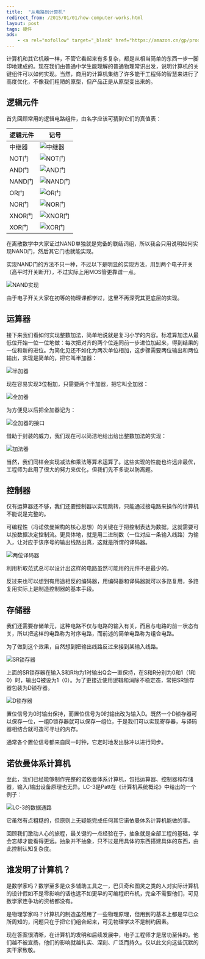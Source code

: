 ```yaml
---
title:  "从电路到计算机"
redirect_from: /2015/01/01/how-computer-works.html
layout: post
tags: 硬件
ads:
    - <a rel="nofollow" target="_blank" href="https://amazon.cn/gp/product/B0123AN5TM/ref=as_li_tl?ie=UTF8&tag=chungkwong-23&camp=536&creative=3200&linkCode=as2&creativeASIN=B0123AN5TM&linkId=307b90fe15fc383255fb640965c8051c">计算机系统:系统架构与操作系统的高度集成</a>
---
```


计算机和其它机器一样，不管它看起来有多复杂，都是从相当简单的东西一步一脚印地建成的。现在我们由普通中学生能理解的普通物理常识出发，说明计算机的关键组件可以如何实现。当然，商用的计算机集结了许多能干工程师的智慧来进行了高度优化，不像我们粗陋的原型，但产品正是从原型变出来的。

## 逻辑元件

首先回顾常用的逻辑电路组件，由名字应该可猜到它们的真值表：

逻辑元件|记号
---|---
中继器|![中继器](/image/中继器.png)
NOT门|![NOT门](/image/NOT门.png)
AND门|![AND门](/image/AND门.png)
NAND门|![NAND门](/image/NAND门.png)
OR门|![OR门](/image/OR门.png)
NOR门|![NOR门](/image/NOR门.png)
XNOR门|![XNOR门](/image/XNOR门.png)
XOR门|![XOR门](/image/XOR门.png)

在离散数学中大家证过NAND单独就是完备的联结词组，所以我会只用说明如何实现NAND门，然后其它门也就能实现。

实现NAND门的方法不只一种，不过以下是明显的实现方法，用到两个电子开关（高平时开关断开），不过实际上用MOS管更靠谱一点。

![NAND实现](/image/NAND实现.png)

由于电子开关大家在初等的物理课都学过，这里不再深究其更底层的实现。

## 运算器

接下来我们看如何实现整数加法，简单地说就是复习小学的内容。标准算加法从最低位开始一位一位地做：每次把对齐的两个位连同前一步进位加起来，得到结果的一位和新的进位。为简化见还不如化为两次单位相加，这步骤需要两位输出和两位输出，实现是简单的，把它叫半加器：

![半加器](/image/半加器.png)

现在容易实现3位相加，只需要两个半加器，把它叫全加器：

![全加器](/image/全加器.png)

为方便见以后把全加器记为：

![全加器的接口](/image/全加器的接口.png)

借助于封装的威力，我们现在可以简洁地给出给出整数加法的实现：

![加法器](/image/加法器.png)

当然，我们同样会实现减法和乘法等算术运算了。这些实现的性能也许远非最优，工程师为此用了很大的努力来优化，但我们先不多说以防离题。

## 控制器

仅有运算器还不够，我们还要控制器以实现跳转，只能通过接电路来操作的计算机不能说是完整的。

可编程性（冯诺依曼架构的核心思想）的关键在于把控制表达为数据，这就需要可以按数据决定控制流。更具体地，就是用二进制数（一位对应一条输入线路）为输入，让对应于该序号的输出线路出真，这就是所谓的译码器。

![两位译码器](/image/两位译码器.png)

利用析取范式总可以设计出这样的电路虽然可能用的元件不是最少的。

反过来也可以想到有用途相反的编码器，用编码器和译码器就可以多路复用，多路复用实际上是制造控制器的基本手段。

## 存储器

我们还需要存储单元，这种电路不仅与电路的输入有关，而且与电路的前一状态有关，所以把这样的电路称为时序电路，而前述的简单电路称为组合电路。

为了做到这个效果，自然想到把输出线路反过来接到某输入线路。

![SR锁存器](/image/SR锁存器.png)

上面的SR锁存器在输入S和R均为1时输出Q会一直保持，在S和R分别为0和1（1和0）时，输出Q被设为1（0）。为了更接近使用逻辑和消除不稳定态，常把SR锁存器包装为D锁存器。

![D锁存器](/image/D锁存器.png)

置位信号为0时输出保持，而置位信号为0时输出改为输入D。既然一个D锁存器可以保存一位，一组D锁存器就可以保存一组位，于是我们可以实现寄存器，与译码器相结合就可造可寻址的内存。

通常各个置位信号都来自同一时钟，它定时地发出脉冲以进行同步。

## 诺依曼体系计算机

至此，我们已经能够制作完整的诺依曼体系计算机，包括运算器、控制器和存储器，输入/输出设备原理也无异。LC-3是Patt在《计算机系统概论》中给出的一个例子：

![LC-3的数据通路](/image/LC-3的数据通路.png)

它虽然有点粗糙的，但原则上无疑能完成任何其它诺依曼体系计算机能做的事。

回顾我们激动人心的旅程，最关键的一点经验在于，抽象就是全部工程的基础，学会忘却才能看得更远。抽象并不抽象，只不过是用具体的东西搭建具体的东西，由此控制认知复杂度。

## 谁发明了计算机？

是数学家吗？数学至多是众多辅助工具之一，巴贝奇和图灵之类的人对实际计算机的设计假如不是零影响的话也远不如更早的可编程织布机，完全不需要他们，可见数学家连争功的资格都没有。

是物理学家吗？计算机的制造虽然用了一些物理原理，但用到的基本上都是早已众所周知的，问题只在于把它们组合起来，可见物理学决不是制约因素。

现在答案很清晰，在计算机的发明和后续发展中，电子工程师才是居功至伟的。他们越不被宣扬，他们的影响就越扎实、深刻、广泛而持久。仅以此文向这些沉默的实干家致敬。


